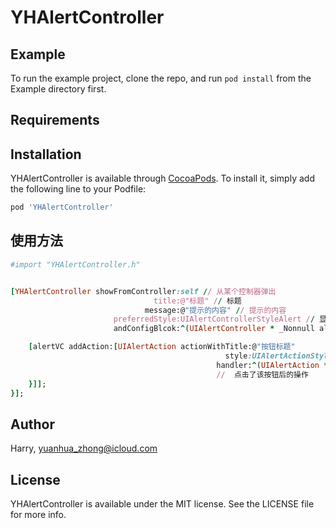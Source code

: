 # YHAlertController

## Example

To run the example project, clone the repo, and run `pod install` from the Example directory first.

## Requirements

## Installation

YHAlertController is available through [CocoaPods](https://cocoapods.org). To install
it, simply add the following line to your Podfile:

```ruby
pod 'YHAlertController'
```

## 使用方法
```ruby
#import "YHAlertController.h"


[YHAlertController showFromController:self // 从某个控制器弹出
                                title:@"标题" // 标题
                              message:@"提示的内容" // 提示的内容
                       preferredStyle:UIAlertControllerStyleAlert // 显示的样式
                       andConfigBlcok:^(UIAlertController * _Nonnull alertVC) { // 在此 Block 中配置需要显示的按钮及点击按钮后的操作

    [alertVC addAction:[UIAlertAction actionWithTitle:@"按钮标题"
                                                style:UIAlertActionStyleCancel
                                              handler:^(UIAlertAction * _Nonnull action) {
                                              //  点击了该按钮后的操作
    }]];
}];
```



## Author

Harry, yuanhua_zhong@icloud.com

## License

YHAlertController is available under the MIT license. See the LICENSE file for more info.

